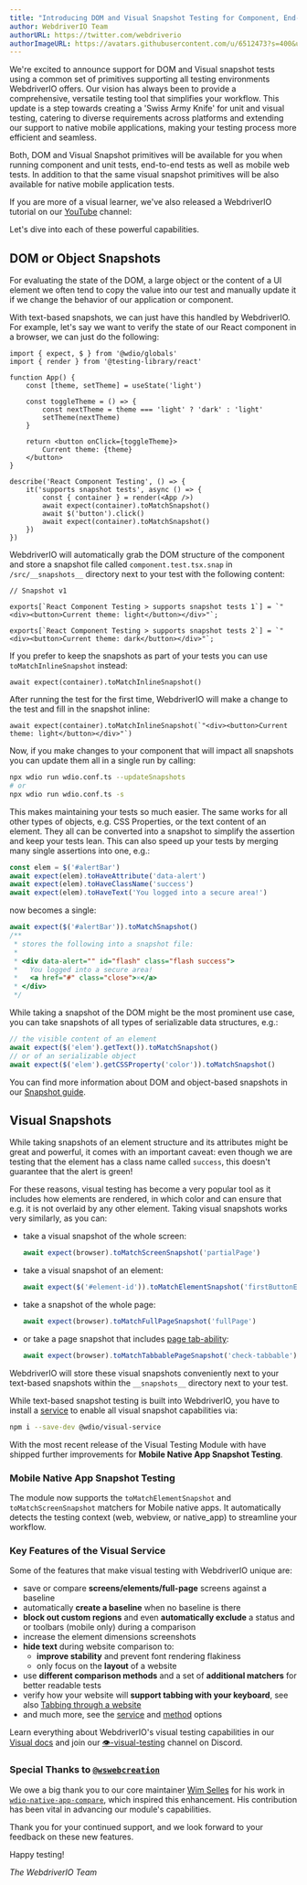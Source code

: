 ```yaml
---
title: "Introducing DOM and Visual Snapshot Testing for Component, End-to-End and Mobile Testing"
author: WebdriverIO Team
authorURL: https://twitter.com/webdriverio
authorImageURL: https://avatars.githubusercontent.com/u/6512473?s=400&u=69d781679fe5cda99067d8193890ad5cb7450e4a&v=4
---
```


We're excited to announce support for DOM and Visual snapshot tests using a common set of primitives supporting all testing environments WebdriverIO offers. Our vision has always been to provide a comprehensive, versatile testing tool that simplifies your workflow. This update is a step towards creating a 'Swiss Army Knife' for unit and visual testing, catering to diverse requirements across platforms and extending our support to native mobile applications, making your testing process more efficient and seamless.

Both, DOM and Visual Snapshot primitives will be available for you when running component and unit tests, end-to-end tests as well as mobile web tests. In addition to that the same visual snapshot primitives will be also available for native mobile application tests.

If you are more of a visual learner, we've also released a WebdriverIO tutorial on our [YouTube](https://youtube.com/@webdriverio) channel:

<LiteYouTubeEmbed
    id="wQRGpWX3fsk"
    title="WebdriverIO Tutorials: Snapshot Testing"
/>

Let's dive into each of these powerful capabilities.

## DOM or Object Snapshots

For evaluating the state of the DOM, a large object or the content of a UI element we often tend to copy the value into our test and manually update it if we change the behavior of our application or component.

With text-based snapshots, we can just have this handled by WebdriverIO. For example, let's say we want to verify the state of our React component in a browser, we can just do the following:

```tsx title="/src/component.test.tsx"
import { expect, $ } from '@wdio/globals'
import { render } from '@testing-library/react'

function App() {
    const [theme, setTheme] = useState('light')

    const toggleTheme = () => {
        const nextTheme = theme === 'light' ? 'dark' : 'light'
        setTheme(nextTheme)
    }

    return <button onClick={toggleTheme}>
        Current theme: {theme}
    </button>
}

describe('React Component Testing', () => {
    it('supports snapshot tests', async () => {
        const { container } = render(<App />)
        await expect(container).toMatchSnapshot()
        await $('button').click()
        await expect(container).toMatchSnapshot()
    })
})
```

WebdriverIO will automatically grab the DOM structure of the component and store a snapshot file called `component.test.tsx.snap` in `/src/__snapshots__` directory next to your test with the following content:

```
// Snapshot v1

exports[`React Component Testing > supports snapshot tests 1`] = `"<div><button>Current theme: light</button></div>"`;

exports[`React Component Testing > supports snapshot tests 2`] = `"<div><button>Current theme: dark</button></div>"`;
```

If you prefer to keep the snapshots as part of your tests you can use `toMatchInlineSnapshot` instead:

```tsx
await expect(container).toMatchInlineSnapshot()
```

After running the test for the first time, WebdriverIO will make a change to the test and fill in the snapshot inline:

```tsx
await expect(container).toMatchInlineSnapshot(`"<div><button>Current theme: light</button></div>"`)
```

Now, if you make changes to your component that will impact all snapshots you can update them all in a single run by calling:

```sh
npx wdio run wdio.conf.ts --updateSnapshots
# or
npx wdio run wdio.conf.ts -s
```

This makes maintaining your tests so much easier. The same works for all other types of objects, e.g. CSS Properties, or the text content of an element. They all can be converted into a snapshot to simplify the assertion and keep your tests lean. This can also speed up your tests by merging many single assertions into one, e.g.:

```ts
const elem = $('#alertBar')
await expect(elem).toHaveAttribute('data-alert')
await expect(elem).toHaveClassName('success')
await expect(elem).toHaveText('You logged into a secure area!')
```

now becomes a single:

```ts
await expect($('#alertBar')).toMatchSnapshot()
/**
 * stores the following into a snapshot file:
 *
 * <div data-alert="" id="flash" class="flash success">
 *   You logged into a secure area!
 *   <a href="#" class="close">×</a>
 * </div>
 */
```

While taking a snapshot of the DOM might be the most prominent use case, you can take snapshots of all types of serializable data structures, e.g.:

```ts
// the visible content of an element
await expect($('elem').getText()).toMatchSnapshot()
// or of an serializable object
await expect($('elem').getCSSProperty('color')).toMatchSnapshot()
```

You can find more information about DOM and object-based snapshots in our [Snapshot guide](/docs/snapshot).

## Visual Snapshots

While taking snapshots of an element structure and its attributes might be great and powerful, it comes with an important caveat: even though we are testing that the element has a class name called `success`, this doesn't guarantee that the alert is green!

For these reasons, visual testing has become a very popular tool as it includes how elements are rendered, in which color and can ensure that e.g. it is not overlaid by any other element. Taking visual snapshots works very similarly, as you can:

- take a visual snapshot of the whole screen:
  ```ts
  await expect(browser).toMatchScreenSnapshot('partialPage')
  ```
- take a visual snapshot of an element:
  ```ts
  await expect($('#element-id')).toMatchElementSnapshot('firstButtonElement')
  ```
- take a snapshot of the whole page:
  ```ts
  await expect(browser).toMatchFullPageSnapshot('fullPage')
  ```
- or take a page snapshot that includes [page tab-ability](https://vivrichards.co.uk/accessibility/automating-page-tab-flows-using-visual-testing-and-javascript):
  ```ts
  await expect(browser).toMatchTabbablePageSnapshot('check-tabbable')
  ```

WebdriverIO will store these visual snapshots conveniently next to your text-based snapshots within the `__snapshots__` directory next to your test.

While text-based snapshot testing is built into WebdriverIO, you have to install a [service](https://www.npmjs.com/package/@wdio/visual-service) to enable all visual snapshot capabilities via:

```sh
npm i --save-dev @wdio/visual-service
```

With the most recent release of the Visual Testing Module with have shipped further improvements for **Mobile Native App Snapshot Testing**.

### Mobile Native App Snapshot Testing

The module now supports the `toMatchElementSnapshot` and `toMatchScreenSnapshot` matchers for Mobile native apps. It automatically detects the testing context (web, webview, or native_app) to streamline your workflow.

### Key Features of the Visual Service

Some of the features that make visual testing with WebdriverIO unique are:

- save or compare __screens/elements/full-page__ screens against a baseline
- automatically __create a baseline__ when no baseline is there
- __block out custom regions__ and even __automatically exclude__ a status and or toolbars (mobile only) during a comparison
- increase the element dimensions screenshots
- __hide text__ during website comparison to:
  - __improve stability__ and prevent font rendering flakiness
  - only focus on the __layout__ of a website
- use __different comparison methods__ and a set of __additional matchers__ for better readable tests
- verify how your website will __support tabbing with your keyboard__, see also [Tabbing through a website](/docs/visual-testing#tabbing-through-a-website)
- and much more, see the [service](/docs/visual-testing/service-options) and [method](/docs/visual-testing/method-options) options

Learn everything about WebdriverIO's visual testing capabilities in our [Visual docs](/docs/visual-testing) and join our [👁️-visual-testing](https://discord.webdriver.io) channel on Discord.

### Special Thanks to [`@wswebcreation`](https://github.com/wswebcreation)

We owe a big thank you to our core maintainer [Wim Selles](https://github.com/wswebcreation) for his work in [`wdio-native-app-compare`](https://github.com/wswebcreation/wdio-native-app-compare), which inspired this enhancement. His contribution has been vital in advancing our module's capabilities.

Thank you for your continued support, and we look forward to your feedback on these new features.

Happy testing!

*The WebdriverIO Team*
